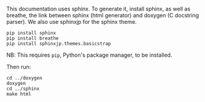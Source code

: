 This documentation uses sphinx. To generate it, install sphinx, as well as breathe, the link between sphinx (html generator) and doxygen (C docstring parser). We also use sphinxjp for the sphinx theme.

```
pip install sphinx
pip install breathe
pip install sphinxjp.themes.basicstrap
```

NB: This requires `pip`, Python's package manager, to be installed.

Then run:

```
cd ../doxygen
doxygen
cd ../sphinx
make html
```
